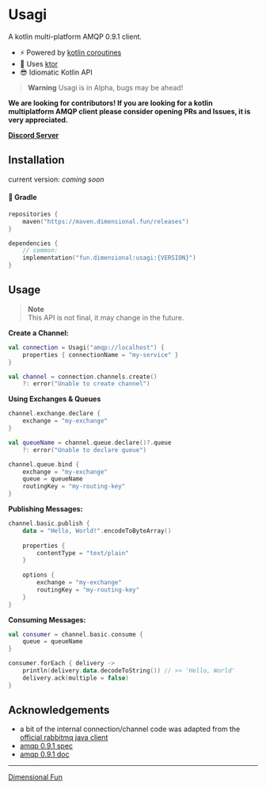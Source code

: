 # Usagi

A kotlin multi-platform AMQP 0.9.1 client.

- ⚡ Powered by [kotlin coroutines](https://github.com/kotlin/kotlinx.coroutines)
- 🚀 Uses [ktor](https://ktor.io)
- 😎 Idiomatic Kotlin API

> **Warning**
> Usagi is in Alpha, bugs may be ahead!

**We are looking for contributors! If you are looking for a kotlin multiplatform AMQP client please consider opening PRs and Issues, it is very appreciated.**

[**Discord Server**](https://discord.gg/8R4d8RydT4)

## Installation

current version: *coming soon*

#### 🐘 Gradle

```kotlin
repositories {
    maven("https://maven.dimensional.fun/releases")
}

dependencies {
    // common:
    implementation("fun.dimensional:usagi:{VERSION}")
}
```

## Usage

> **Note**  
> This API is not final, it may change in the future.

**Create a Channel:**

```kotlin
val connection = Usagi("amqp://localhost") {
    properties { connectionName = "my-service" }
}

val channel = connection.channels.create() 
    ?: error("Unable to create channel")
```

**Using Exchanges & Queues**
```kotlin
channel.exchange.declare { 
    exchange = "my-exchange" 
}

val queueName = channel.queue.declare()?.queue
    ?: error("Unable to declare queue")

channel.queue.bind {
    exchange = "my-exchange"
    queue = queueName
    routingKey = "my-routing-key"
}
```

**Publishing Messages:**
```kotlin
channel.basic.publish {
    data = "Hello, World!".encodeToByteArray()
    
    properties {
        contentType = "text/plain"
    }
    
    options {
        exchange = "my-exchange"
        routingKey = "my-routing-key"
    }
}
```

**Consuming Messages:**
```kotlin
val consumer = channel.basic.consume {
    queue = queueName
}

consumer.forEach { delivery ->
    println(delivery.data.decodeToString()) // >> 'Hello, World'
    delivery.ack(multiple = false)
}
```

## Acknowledgements

- a bit of the internal connection/channel code was adapted from the [official rabbitmq java client](https://github.com/rabbitmq/rabbitmq-java-client)
- [amqp 0.9.1 spec](https://www.rabbitmq.com/resources/specs/amqp0-9-1.pdf)
- [amqp 0.9.1 doc](https://www.rabbitmq.com/resources/specs/amqp-xml-doc0-9-1.pdf)

---

[Dimensional Fun](https://dimensional.fun)
